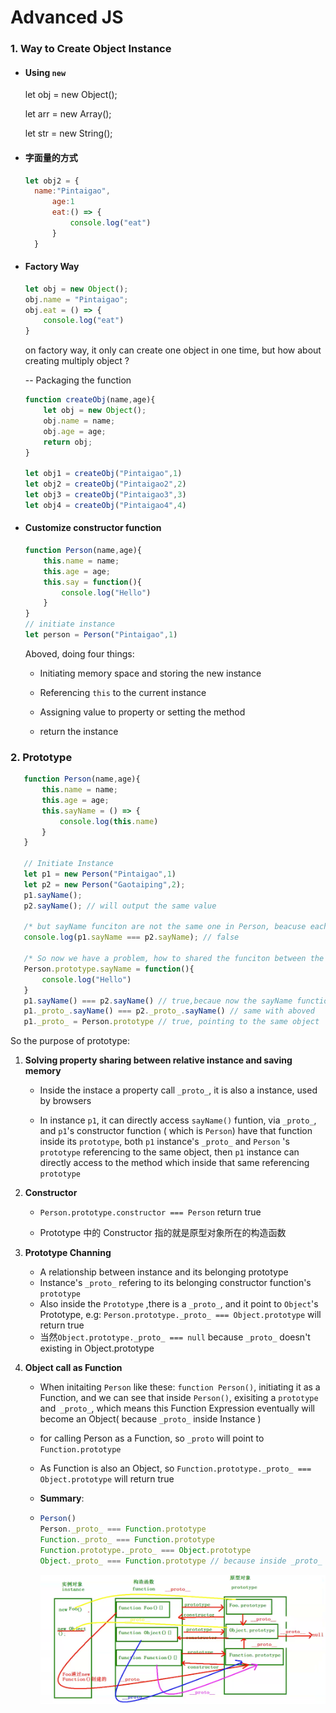 # Advanced JS

### 1. Way to Create Object Instance

* #### Using `new`

  let obj = new Object();

  let arr = new Array();

  let str = new String();

* #### 字面量的方式

  ```javascript
  let obj2 = {
  	name:"Pintaigao",
    	age:1
    	eat:() => {
    		console.log("eat")
    	}
    }
  ```

* #### Factory Way

  ```javascript
  let obj = new Object();
  obj.name = "Pintaigao";
  obj.eat = () => {
      console.log("eat")
  }
  ```

  on factory way, it only can create one object in one time, but how about creating multiply object ? 

  	-- Packaging the function 

  ```javascript
  function createObj(name,age){
      let obj = new Object();
      obj.name = name;
      obj.age = age;
      return obj;
  }
  
  let obj1 = createObj("Pintaigao",1)
  let obj2 = createObj("Pintaigao2",2)
  let obj3 = createObj("Pintaigao3",3)
  let obj4 = createObj("Pintaigao4",4)
  ```

* #### Customize constructor function

  ```javascript
  function Person(name,age){
      this.name = name;
      this.age = age;
      this.say = function(){
          console.log("Hello")
      }
  }
  // initiate instance
  let person = Person("Pintaigao",1)
  ```

  Aboved, doing four things:

  - Initiating memory space and storing the new instance

  - Referencing `this` to the current instance

  - Assigning value to property or setting the method

  - return the instance

### 2. Prototype

```javascript
   function Person(name,age){
       this.name = name;
       this.age = age;
       this.sayName = () => {
           console.log(this.name)
       }
   }
   
   // Initiate Instance
   let p1 = new Person("Pintaigao",1)
   let p2 = new Person("Gaotaiping",2);
   p1.sayName();
   p2.sayName(); // will output the same value
   
   /* but sayName funciton are not the same one in Person, beacuse each instance has its own sayName(), it is not sharable */
   console.log(p1.sayName === p2.sayName); // false
   
   /* So now we have a problem, how to shared the funciton between the instance which type is same --- Prototype*/
   Person.prototype.sayName = function(){
       console.log("Hello")
   }
   p1.sayName() === p2.sayName() // true,becaue now the sayName function is sharable 
   p1._proto_.sayName() === p2._proto_.sayName() // same with aboved
   p1._proto_ = Person.prototype // true, pointing to the same object
```

   So the purpose of prototype:

   1. **Solving property sharing between relative instance and saving memory**
      * Inside the instace a property call `_proto_`, it is also a instance, used by browsers

      * In instance `p1`, it can directly access `sayName()` funtion, via `_proto_`, and `p1`'s  constructor function ( which is `Person`) have that function inside its `prototype`, both `p1` instance's `_proto_` and `Person` 's `prototype` referencing to the same object, then `p1` instance can directly access to the method which inside that same referencing `prototype`

   2. **Constructor**

      * `Person.prototype.constructor === Person` return true

      * Prototype 中的 Constructor 指的就是原型对象所在的构造函数

   3. **Prototype Channing**
      * A relationship between instance and its belonging prototype
      * Instance's `_proto_` refering to its belonging constructor function's `prototype`
      * Also inside the `Prototype` ,there is a `_proto_`, and it point to `Object`'s Prototype, e.g: `Person.prototype._proto_ === Object.prototype` will return true
      * 当然`Object.prototype._proto_ === null` because `_proto_` doesn't existing in Object.prototype 

   4. **Object call as Function**

      * When initaiting `Person` like these: `function Person()`, initiating it as a Function, and we can see that inside `Person()`, exisiting a 	`prototype` and` _proto_`, which means this Function Expression eventually will become an Object( because `_proto_` inside Instance )

      * for calling Person as a Function, so `_proto` will point to `Function.prototype`

      * As Function is also an Object, so `Function.prototype._proto_ === Object.prototype` will return true

      * **Summary**:

      * ```javascript
        Person()
        Person._proto_ === Function.prototype 
        Function._proto_ === Function.prototype 
        Function.prototype._proto_ === Object.prototype
        Object._proto_ === Function.prototype // because inside _proto_ indicate it is a function
        ```

        <img alt= 'relationship_map' src ="https://github.com/hptg1994/OpenCourse_Docuement/blob/master/06-Advanced_JS/resource/relationship.png">
